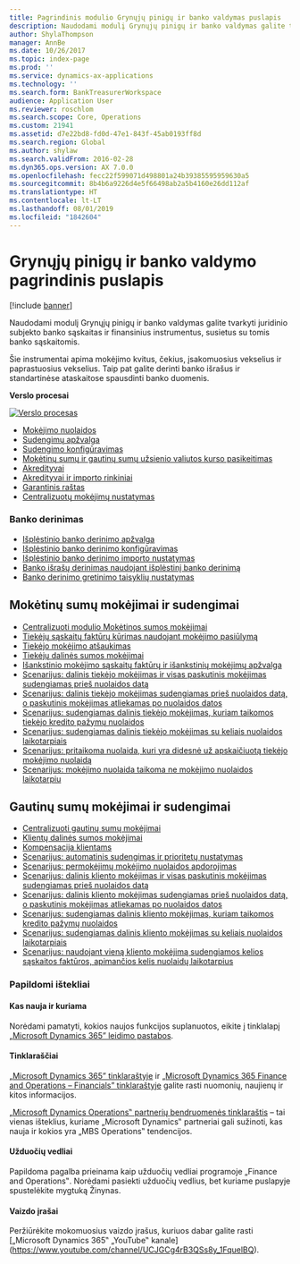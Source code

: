 ```yaml
---
title: Pagrindinis modulio Grynųjų pinigų ir banko valdymas puslapis
description: Naudodami modulį Grynųjų pinigų ir banko valdymas galite tvarkyti juridinio subjekto banko sąskaitas ir finansinius instrumentus, susietus su tomis banko sąskaitomis.
author: ShylaThompson
manager: AnnBe
ms.date: 10/26/2017
ms.topic: index-page
ms.prod: ''
ms.service: dynamics-ax-applications
ms.technology: ''
ms.search.form: BankTreasurerWorkspace
audience: Application User
ms.reviewer: roschlom
ms.search.scope: Core, Operations
ms.custom: 21941
ms.assetid: d7e22bd8-fd0d-47e1-843f-45ab0193ff8d
ms.search.region: Global
ms.author: shylaw
ms.search.validFrom: 2016-02-28
ms.dyn365.ops.version: AX 7.0.0
ms.openlocfilehash: fecc22f599071d498801a24b39385595959630a5
ms.sourcegitcommit: 8b4b6a9226d4e5f66498ab2a5b4160e26dd112af
ms.translationtype: HT
ms.contentlocale: lt-LT
ms.lasthandoff: 08/01/2019
ms.locfileid: "1842604"
---
```

# <a name="cash-and-bank-management-home-page"></a>Grynųjų pinigų ir banko valdymo pagrindinis puslapis

[!include [banner](../includes/banner.md)]

Naudodami modulį Grynųjų pinigų ir banko valdymas galite tvarkyti juridinio subjekto banko sąskaitas ir finansinius instrumentus, susietus su tomis banko sąskaitomis. 

Šie instrumentai apima mokėjimo kvitus, čekius, įsakomuosius vekselius ir paprastuosius vekselius. Taip pat galite derinti banko išrašus ir standartinėse ataskaitose spausdinti banko duomenis.

**Verslo procesai**

[![Verslo procesas](./media/Cash-process.PNG)](./media/Cash-process.PNG)

-   [Mokėjimo nuolaidos](cash-discounts.md)
-   [Sudengimų apžvalga](settlement-overview.md)
-   [Sudengimo konfigūravimas](configure-settlement.md)
-   [Mokėtinų sumų ir gautinų sumų užsienio valiutos kurso pasikeitimas](foreign-currency-revaluation-accounts-payable-accounts-receivable.md)
-   [Akredityvai](letters-of-credit.md)
-   [Akredityvai ir importo rinkiniai](letters-of-credit-import-collections.md)
-   [Garantinis raštas](letters-of-guarantee.md)
-   [Centralizuotų mokėjimų nustatymas](set-up-centralized-payments.md)

### <a name="bank-reconciliation"></a>Banko derinimas

-   [Išplėstinio banko derinimo apžvalga](advanced-bank-reconciliation-overview.md)
-   [Išplėstinio banko derinimo konfigūravimas](configure-advanced-bank-reconciliation.md)
-   [Išplėstinio banko derinimo importo nustatymas](set-up-advanced-bank-reconciliation-import-process.md)
-   [Banko išrašų derinimas naudojant išplėstinį banko derinimą](reconcile-bank-statements-advanced-bank-reconciliation.md)
-   [Banko derinimo gretinimo taisyklių nustatymas](set-up-bank-reconciliation-matching-rules.md)


## <a name="accounts-payable-payments-and-settlements"></a>Mokėtinų sumų mokėjimai ir sudengimai
-   [Centralizuoti modulio Mokėtinos sumos mokėjimai](../accounts-payable/centralized-payments-accounts-payable.md)
-   [Tiekėjų sąskaitų faktūrų kūrimas naudojant mokėjimo pasiūlymą](../accounts-payable/create-vendor-payments-payment-proposal.md)
-   [Tiekėjo mokėjimo atšaukimas](../accounts-payable/reverse-vendor-payment.md)
-   [Tiekėjų dalinės sumos mokėjimai](../accounts-payable/vendor-payments-partial-amount.md)
-   [Išankstinio mokėjimo sąskaitų faktūrų ir išankstinių mokėjimų apžvalga](../accounts-payable/prepayments-invoices-vs-prepayments.md)
-   [Scenarijus: dalinis tiekėjo mokėjimas ir visas paskutinis mokėjimas sudengiamas prieš nuolaidos datą](../accounts-payable/settle-partial-vendor-payment-or-final-payment-before-discount.md)
-   [Scenarijus: dalinis tiekėjo mokėjimas sudengiamas prieš nuolaidos datą, o paskutinis mokėjimas atliekamas po nuolaidos datos](../accounts-payable/settle-partial-vendor-payment-before-discount-or-final-payment-after.md)
-   [Scenarijus: sudengiamas dalinis tiekėjo mokėjimas, kuriam taikomos tiekėjo kredito pažymų nuolaidos](../accounts-payable/settle-partial-vendor-payment-discounts-vendor-credit-notes.md)
-   [Scenarijus: sudengiamas dalinis tiekėjo mokėjimas su keliais nuolaidos laikotarpiais](../accounts-payable/settle-partial-vendor-payment-multiple-discount-periods.md)
-   [Scenarijus: pritaikoma nuolaida, kuri yra didesnė už apskaičiuotą tiekėjo mokėjimo nuolaidą](../accounts-payable/take-discount-more-calculated-discount-vendor-payment.md)
-   [Scenarijus: mokėjimo nuolaida taikoma ne mokėjimo nuolaidos laikotarpiu](../accounts-payable/take-cash-discount-outside-cash-discount-timeframe.md)

## <a name="accounts-receivable-payments-and-settlements"></a>Gautinų sumų mokėjimai ir sudengimai
-   [Centralizuoti gautinų sumų mokėjimai](../accounts-receivable/centralized-payments-accounts-receivable.md)
-   [Klientų dalinės sumos mokėjimai](../accounts-receivable/customer-payments-partial-amount.md)
-   [Kompensacija klientams](../accounts-receivable/reimburse-customers.md)
-   [Scenarijus: automatinis sudengimas ir prioritetų nustatymas](../accounts-receivable/automatic-settlement-prioritization.md)
-   [Scenarijus: permokėjimų mokėjimo nuolaidos apdorojimas](../cash-bank-management/cash-discount-handling-overpayments.md)
-   [Scenarijus: dalinis kliento mokėjimas ir visas paskutinis mokėjimas sudengiamas prieš nuolaidos datą](../accounts-payable/settle-partial-customer-payment-or-final-payment-before-discount.md)
-   [Scenarijus: dalinis kliento mokėjimas sudengiamas prieš nuolaidos datą, o paskutinis mokėjimas atliekamas po nuolaidos datos](../accounts-receivable/settle-partial-customer-payment-before-discount-or-final-payment-after.md)
-   [Scenarijus: sudengiamas dalinis kliento mokėjimas, kuriam taikomos kredito pažymų nuolaidos](../accounts-receivable/settle-partial-customer-payment-discounts-credit-notes.md)
-   [Scenarijus: sudengiamas dalinis kliento mokėjimas su keliais nuolaidos laikotarpiais](../accounts-receivable/settle-partial-customer-payment-multiple-discount-periods.md)
-   [Scenarijus: naudojant vieną kliento mokėjimą sudengiamos kelios sąskaitos faktūros, apimančios kelis nuolaidų laikotarpius](../accounts-receivable/customer-payment-settle-multiple-invoices-multiple-discount-periods.md)



### <a name="additional-resources"></a>Papildomi ištekliai

#### <a name="whats-new-and-in-development"></a>Kas nauja ir kuriama

Norėdami pamatyti, kokios naujos funkcijos suplanuotos, eikite į tinklalapį [„Microsoft Dynamics 365” leidimo pastabos](https://go.microsoft.com/fwlink/?linkid=2010158). 

#### <a name="blogs"></a>Tinklaraščiai

[„Microsoft Dynamics 365” tinklaraštyje](https://community.dynamics.com/b/msftdynamicsblog?c=Enterprise) ir [„Microsoft Dynamics 365 Finance and Operations – Financials” tinklaraštyje](https://community.dynamics.com/365/financeandoperations/b/financials) galite rasti nuomonių, naujienų ir kitos informacijos.

„[Microsoft Dynamics Operations‟ partnerių bendruomenės tinklaraštis](https://community.dynamics.com/partner/b/operationspartnercommunityblog) – tai vienas išteklius, kuriame „Microsoft Dynamics‟ partneriai gali sužinoti, kas nauja ir kokios yra „MBS Operations‟ tendencijos.

#### <a name="task-guides"></a>Užduočių vedliai
Papildoma pagalba prieinama kaip užduočių vedliai programoje „Finance and Operations‟. Norėdami pasiekti užduočių vedlius, bet kuriame puslapyje spustelėkite mygtuką Žinynas.

#### <a name="videos"></a>Vaizdo įrašai

Peržiūrėkite mokomuosius vaizdo įrašus, kuriuos dabar galite rasti [„Microsoft Dynamics 365‟ „YouTube‟ kanale] (https://www.youtube.com/channel/UCJGCg4rB3QSs8y_1FquelBQ).
